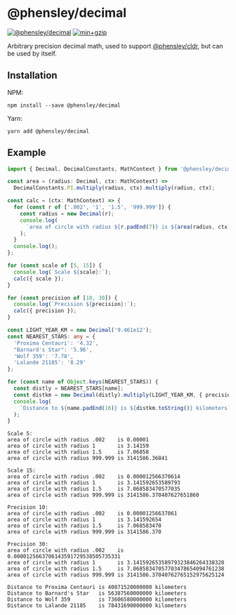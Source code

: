# @phensley/decimal

[![@phensley/decimal](https://badge.fury.io/js/%40phensley%2Fdecimal.svg)](https://www.npmjs.com/package/@phensley/decimal) [![min+gzip](https://badgen.net/bundlephobia/minzip/@phensley/decimal)](https://bundlephobia.com/result?p=@phensley/decimal)

Arbitrary precision decimal math, used to support [@phensley/cldr](https://www.npmjs.com/package/@phensley/clde), but can be used by itself.

## Installation

NPM:

```
npm install --save @phensley/decimal
```

Yarn:

```
yarn add @phensley/decimal
```

## Example

```typescript
import { Decimal, DecimalConstants, MathContext } from '@phensley/decimal';

const area = (radius: Decimal, ctx: MathContext) =>
  DecimalConstants.PI.multiply(radius, ctx).multiply(radius, ctx);

const calc = (ctx: MathContext) => {
  for (const r of ['.002', '1', '1.5', '999.999']) {
    const radius = new Decimal(r);
    console.log(
      `area of circle with radius ${r.padEnd(7)} is ${area(radius, ctx)}`
    );
  }
  console.log();
};

for (const scale of [5, 15]) {
  console.log(`Scale ${scale}:`);
  calc({ scale });
}

for (const precision of [10, 30]) {
  console.log(`Precision ${precision}:`);
  calc({ precision });
}

const LIGHT_YEAR_KM = new Decimal('9.461e12');
const NEAREST_STARS: any = {
  'Proxima Centauri': '4.32',
  "Barnard's Star": '5.96',
  'Wolf 359': '7.78',
  'Lalande 21185': '8.29'
};

for (const name of Object.keys(NEAREST_STARS)) {
  const distly = NEAREST_STARS[name];
  const distkm = new Decimal(distly).multiply(LIGHT_YEAR_KM, { precision: 30 });
  console.log(
    `Distance to ${name.padEnd(16)} is ${distkm.toString()} kilometers`
  );
}
```

```
Scale 5:
area of circle with radius .002    is 0.00001
area of circle with radius 1       is 3.14159
area of circle with radius 1.5     is 7.06858
area of circle with radius 999.999 is 3141586.36841

Scale 15:
area of circle with radius .002    is 0.000012566370614
area of circle with radius 1       is 3.141592653589793
area of circle with radius 1.5     is 7.068583470577035
area of circle with radius 999.999 is 3141586.370407627651860

Precision 10:
area of circle with radius .002    is 0.00001256637061
area of circle with radius 1       is 3.141592654
area of circle with radius 1.5     is 7.068583470
area of circle with radius 999.999 is 3141586.370

Precision 30:
area of circle with radius .002    is 0.0000125663706143591729538505735331
area of circle with radius 1       is 3.14159265358979323846264338328
area of circle with radius 1.5     is 7.06858347057703478654094761238
area of circle with radius 999.999 is 3141586.37040762765152975625124

Distance to Proxima Centauri is 40871520000000 kilometers
Distance to Barnard's Star   is 56387560000000 kilometers
Distance to Wolf 359         is 73606580000000 kilometers
Distance to Lalande 21185    is 78431690000000 kilometers
```
